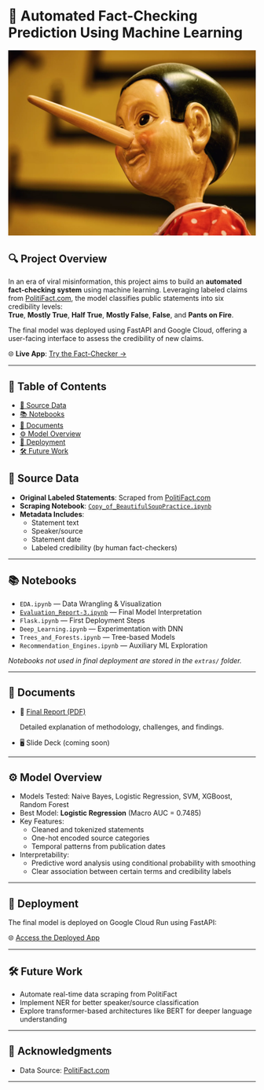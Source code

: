 # 🧠 Automated Fact-Checking Prediction Using Machine Learning

![Pinocchio](./politifact.png)




## 🔍 Project Overview

In an era of viral misinformation, this project aims to build an **automated fact-checking system** using machine learning. Leveraging labeled claims from [PolitiFact.com](https://www.politifact.com/), the model classifies public statements into six credibility levels:  
**True**, **Mostly True**, **Half True**, **Mostly False**, **False**, and **Pants on Fire**.

The final model was deployed using FastAPI and Google Cloud, offering a user-facing interface to assess the credibility of new claims.

🌐 **Live App**: [Try the Fact-Checker →](https://fastapi-app-273008876300.us-central1.run.app/)

---

## 📂 Table of Contents

- [📄 Source Data](#source-data)
- [📚 Notebooks](#notebooks)
- [📑 Documents](#documents)
- [⚙️ Model Overview](#model-overview)
- [🚀 Deployment](#deployment)
- [🛠️ Future Work](#future-work)



## 📄 Source Data

- **Original Labeled Statements**: Scraped from [PolitiFact.com](https://www.politifact.com/)
- **Scraping Notebook**: [`Copy_of_BeautifulSoupPractice.ipynb`](./Copy_of_BeautifulSoupPractice.ipynb)
- **Metadata Includes**:
  - Statement text
  - Speaker/source
  - Statement date
  - Labeled credibility (by human fact-checkers)

---

## 📚 Notebooks

- `EDA.ipynb` — Data Wrangling & Visualization  
- [`Evaluation_Report-3.ipynb`](./Evaluation_Report-3.ipynb) — Final Model Interpretation
- `Flask.ipynb` — First Deployment Steps  
- `Deep_Learning.ipynb` — Experimentation with DNN  
- `Trees_and_Forests.ipynb` — Tree-based Models  
- `Recommendation_Engines.ipynb` — Auxiliary ML Exploration

_Notebooks not used in final deployment are stored in the `extras/` folder._

---

## 📑 Documents

- 📘 [Final Report (PDF)](./Automated%20Fact-Checking%20Prediction%20Using%20Machine%20Learning.pdf)

  Detailed explanation of methodology, challenges, and findings.

- 🖥️ Slide Deck (coming soon)

---

## ⚙️ Model Overview

- Models Tested: Naive Bayes, Logistic Regression, SVM, XGBoost, Random Forest
- Best Model: **Logistic Regression** (Macro AUC = 0.7485)
- Key Features:
  - Cleaned and tokenized statements
  - One-hot encoded source categories
  - Temporal patterns from publication dates
- Interpretability:
  - Predictive word analysis using conditional probability with smoothing
  - Clear association between certain terms and credibility labels

---

## 🚀 Deployment

The final model is deployed on Google Cloud Run using FastAPI:

🌐 [Access the Deployed App](https://fastapi-app-273008876300.us-central1.run.app/)

---

## 🛠️ Future Work

- Automate real-time data scraping from PolitiFact
- Implement NER for better speaker/source classification
- Explore transformer-based architectures like BERT for deeper language understanding

---

## 📸 Acknowledgments

- Data Source: [PolitiFact.com](https://www.politifact.com/)


---

